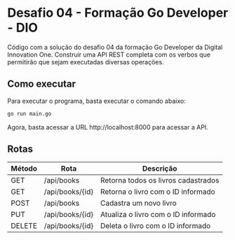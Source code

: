# Desafio 04 - Formação Go Developer - DIO

Código com a solução do desafio 04 da formação Go Developer da Digital Innovation One. Construir uma API REST completa com os verbos que permitirão que sejam executadas diversas operações.

## Como executar

Para executar o programa, basta executar o comando abaixo:

```bash
go run main.go
```

Agora, basta acessar a URL http://localhost:8000 para acessar a API.

## Rotas

| Método | Rota            | Descrição                           |
| ------ | --------------- | ----------------------------------- |
| GET    | /api/books      | Retorna todos os livros cadastrados |
| GET    | /api/books/{id} | Retorna o livro com o ID informado  |
| POST   | /api/books      | Cadastra um novo livro              |
| PUT    | /api/books/{id} | Atualiza o livro com o ID informado |
| DELETE | /api/books/{id} | Deleta o livro com o ID informado   |
